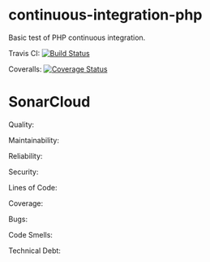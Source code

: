 # continuous-integration-php
Basic test of PHP continuous integration.

Travis CI: [![Build Status](https://travis-ci.com/MarkPThomas/continuous-integration-php.svg?branch=master)](https://travis-ci.com/MarkPThomas/continuous-integration-php)

Coveralls: [![Coverage Status](https://coveralls.io/repos/github/MarkPThomas/continuous-integration-php/badge.svg)](https://coveralls.io/github/MarkPThomas/continuous-integration-php)

# SonarCloud

Quality: 

Maintainability: 

Reliability: 

Security: 

Lines of Code: 

Coverage: 

Bugs: 

Code Smells: 

Technical Debt: 
